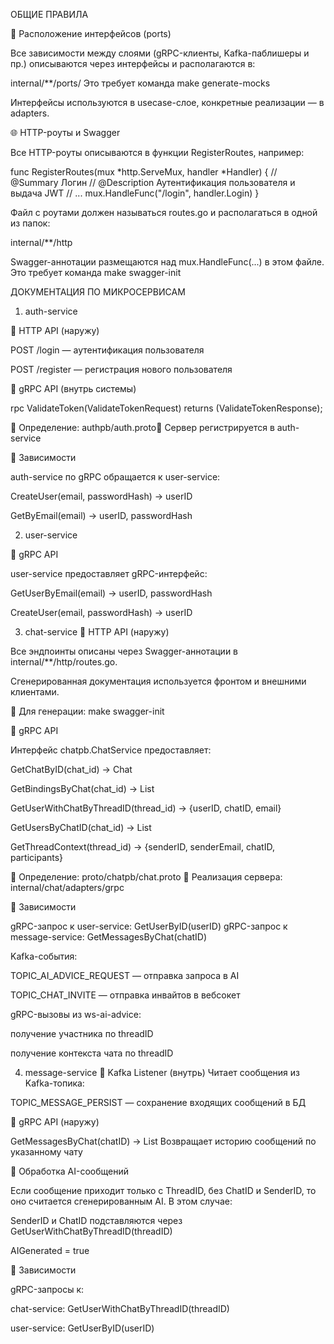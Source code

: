 ОБЩИЕ ПРАВИЛА

📁 Расположение интерфейсов (ports)

Все зависимости между слоями (gRPC-клиенты, Kafka-паблишеры и пр.) описываются через интерфейсы и располагаются в:

internal/**/ports/ Это требует команда make generate-mocks

Интерфейсы используются в usecase-слое, конкретные реализации — в adapters.

🌐 HTTP-роуты и Swagger

Все HTTP-роуты описываются в функции RegisterRoutes, например:

func RegisterRoutes(mux *http.ServeMux, handler *Handler) {
    // @Summary Логин
    // @Description Аутентификация пользователя и выдача JWT
    // ...
    mux.HandleFunc("/login", handler.Login)
}

Файл с роутами должен называться routes.go и располагаться в одной из папок:

internal/**/http

Swagger-аннотации размещаются над mux.HandleFunc(...) в этом файле. Это требует команда make swagger-init

ДОКУМЕНТАЦИЯ ПО МИКРОСЕРВИСАМ

1. auth-service

📱 HTTP API (наружу)

POST /login — аутентификация пользователя

POST /register — регистрация нового пользователя


🔌 gRPC API (внутрь системы)

rpc ValidateToken(ValidateTokenRequest) returns (ValidateTokenResponse);

📁 Определение: authpb/auth.proto🔹 Сервер регистрируется в auth-service

🔗 Зависимости

auth-service по gRPC обращается к user-service:

CreateUser(email, passwordHash) → userID

GetByEmail(email) → userID, passwordHash



2. user-service

🔌 gRPC API

user-service предоставляет gRPC-интерфейс:

GetUserByEmail(email) → userID, passwordHash

CreateUser(email, passwordHash) → userID

3. chat-service
📱 HTTP API (наружу)

Все эндпоинты описаны через Swagger-аннотации в internal/**/http/routes.go.

Сгенерированная документация используется фронтом и внешними клиентами.

📌 Для генерации: make swagger-init

🔌 gRPC API

Интерфейс chatpb.ChatService предоставляет:

GetChatByID(chat_id) → Chat

GetBindingsByChat(chat_id) → List<Binding>

GetUserWithChatByThreadID(thread_id) → {userID, chatID, email}

GetUsersByChatID(chat_id) → List<userID>

GetThreadContext(thread_id) → {senderID, senderEmail, chatID, participants}

📁 Определение: proto/chatpb/chat.proto
🔹 Реализация сервера: internal/chat/adapters/grpc

🔗 Зависимости

gRPC-запрос к user-service: GetUserByID(userID)
gRPC-запрос к message-service: GetMessagesByChat(chatID)

Kafka-события:

TOPIC_AI_ADVICE_REQUEST — отправка запроса в AI

TOPIC_CHAT_INVITE — отправка инвайтов в вебсокет

gRPC-вызовы из ws-ai-advice:

получение участника по threadID

получение контекста чата по threadID

4. message-service
📡 Kafka Listener (внутрь)
Читает сообщения из Kafka-топика:

TOPIC_MESSAGE_PERSIST — сохранение входящих сообщений в БД

💬 gRPC API (наружу)

GetMessagesByChat(chatID) → List<Message>
Возвращает историю сообщений по указанному чату

🤖 Обработка AI-сообщений

Если сообщение приходит только с ThreadID, без ChatID и SenderID,
то оно считается сгенерированным AI. В этом случае:

SenderID и ChatID подставляются через GetUserWithChatByThreadID(threadID)

AIGenerated = true

🔗 Зависимости

gRPC-запросы к:

chat-service: GetUserWithChatByThreadID(threadID)

user-service: GetUserByID(userID)